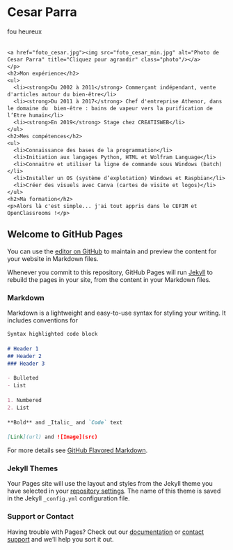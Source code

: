 <head>
	 <meta charset="UTF-8">
   <link rel="stylesheet" href="style.css" />
	 <title>CV en ligne Cesar Parra</title>
  </head>

  <body>
    <h1>Cesar Parra</h1>
    <p class="description">fou heureux
	 <br/><br/>
   
    <a href="foto_cesar.jpg"><img src="foto_cesar_min.jpg" alt="Photo de Cesar Parra" title="Cliquez pour agrandir" class="photo"/></a>
    </p>
    <h2>Mon expérience</h2>
    <ul>
      <li><strong>Du 2002 à 2011</strong> Commerçant indépendant, vente d'articles autour du bien-être</li>
      <li><strong>Du 2011 à 2017</strong> Chef d'entreprise Athenor, dans le domaine du  bien-être : bains de vapeur vers la purification de l’Etre humain</li>
      <li><strong>En 2019</strong> Stage chez CREATISWEB</li>
    </ul>
    <h2>Mes compétences</h2>
    <ul>
      <li>Connaissance des bases de la programmation</li>
      <li>Initiation aux langages Python, HTML et Wolfram Language</li>
      <li>Connaitre et utiliser la ligne de commande sous Windows (batch)</li>
      <li>Installer un OS (système d’explotation) Windows et Raspbian</li>
      <li>Créer des visuels avec Canva (cartes de visite et logos)</li>
    </ul>
    <h2>Ma formation</h2>
    <p>Alors là c'est simple... j'ai tout appris dans le CEFIM et OpenClassrooms !</p>
  </body>






## Welcome to GitHub Pages

You can use the [editor on GitHub](https://github.com/cesarcefim/hello-word/edit/master/README.md) to maintain and preview the content for your website in Markdown files.

Whenever you commit to this repository, GitHub Pages will run [Jekyll](https://jekyllrb.com/) to rebuild the pages in your site, from the content in your Markdown files.

### Markdown

Markdown is a lightweight and easy-to-use syntax for styling your writing. It includes conventions for

```markdown
Syntax highlighted code block

# Header 1
## Header 2
### Header 3

- Bulleted
- List

1. Numbered
2. List

**Bold** and _Italic_ and `Code` text

[Link](url) and ![Image](src)
```

For more details see [GitHub Flavored Markdown](https://guides.github.com/features/mastering-markdown/).

### Jekyll Themes

Your Pages site will use the layout and styles from the Jekyll theme you have selected in your [repository settings](https://github.com/cesarcefim/hello-word/settings). The name of this theme is saved in the Jekyll `_config.yml` configuration file.

### Support or Contact

Having trouble with Pages? Check out our [documentation](https://help.github.com/categories/github-pages-basics/) or [contact support](https://github.com/contact) and we’ll help you sort it out.
